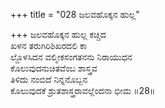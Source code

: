 +++
title = "028 ಜಲವಹೊಕ್ಕನ ಹುಲ್ಲ"

+++
ಜಲವಹೊಕ್ಕನ ಹುಲ್ಲ ಕಚ್ಚಿದ  
ಖಳನ ತರುಗಿರಿಶಿಖರದಲಿ ಕಾ  
ಲ್ದೊಳಸಿದನ ವಲ್ಮೀಕಸಂಗತನನು ನಿರಾಯುಧನ  
ಕೊಲುವುದನುಚಿತವೆಂಬ ಶಾಸ್ತ್ರವ  
ತಿಳಿದು ನಂಬಿದೆ ನಿನ್ನನೊಬ್ಬನ  
ಕೊಲುವುದಕೆ ಶ್ರುತಶಾಸ್ತ್ರರಾವಲ್ಲೆಂದನಾ ಭೀಮ     ॥28॥